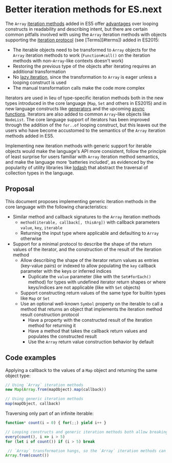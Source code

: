 # Better iteration methods for ES.next

The `Array` [iteration methods][1] added in ES5 offer [advantages][4] over looping constructs in readability and describing intent, but there are certain common pitfalls involved with using the `Array` iteration methods with objects supporting the [iteration protocol][2] (see [Terms][#terms]) added in ES2015:

 * The iterable objects need to be transformed to `Array` objects for the `Array` iteration methods to work (`Function#call()` on the iteration methods with non-`Array`-like contexts doesn't work)
 * Restoring the previous type of the objects after iterating requires an additional transformation
 * No [lazy iteration][3], since the transformation to `Array` is eager unless a looping construct is used
 * The manual transformation calls make the code more complex

Iterators are used in lieu of type-specific iteration methods both in the new types introduced in the core language (`Map`, `Set` and others in ES2015) and in new language constructs like [generators][5] and the upcoming [async functions][6]. Iterators are also added to common `Array`-like objects like `NodeList`. The core language support of iterators has been improved through the addition of the `for..of` looping construct, but this leaves out the users who have become accustomed to the semantics of the `Array` iteration methods added in ES5.

Implementing new iteration methods with generic support for iterable objects would make the language's API more consistent, follow the principle of least surprise for users familiar with `Array` iteration method semantics, and make the language more 'batteries included', as evidenced by the popularity of utility libraries like [lodash][7] that abstract the traversal of collection types in the language.

## Proposal

This document proposes implementing generic iteration methods in the core language with the following characteristics:

 * Similar method and callback signatures to the `Array` iteration methods
   + `method(iterable, callback[, thisArg])` with callback parameters `value`, `key`, `iterable`
   + Returning the input type where applicable and defaulting to `Array` otherwise
 * Support for a minimal protocol to describe the shape of the return values of the iterator, and the construction of the result of the iteration method
   + Allow describing the shape of the iterator return values as entries (key-value pairs) or indexed to allow populating the `key` callback parameter with the keys or inferred indices
     - Duplicate the `value` parameter (like with the `Set#forEach()` method) for types with undefined iterator return shapes or where keys/indices are not applicable (like with `Set` objects)
   + Support constructing return values of the same type for builtin types like `Map` or `Set`
   + Use an optional well-known `Symbol` property on the iterable to call a method that returns an object that implements the iteration method result construction protocol
     - Have a property with the constructed result of the iteration method for returning it
     - Have a method that takes the callback return values and populates the constructed result
     - Use the `Array` return value construction behavior by default

## Code examples

Applying a callback to the values of a `Map` object and returning the same object type:
```javascript
// Using `Array` iteration methods
new Map(Array.from(mapObject).map(callback))

// Using generic iteration methods
map(mapObject, callback)
```

Traversing only part of an infinite iterable:
```javascript
function* count(i = 0) { for(;;) yield i++ }

// Looping constructs and generic iteration methods both allow breaking
every(count(), i => i > 5)
for (let i of count()) if (i > 5) break

 // `Array` transformation hangs, so the `Array` iteration methods can't be used
Array.from(count())
```

[1]: https://developer.mozilla.org/en-US/docs/Web/JavaScript/Reference/Global_Objects/Array#Iteration_methods
[2]: https://developer.mozilla.org/en/docs/Web/JavaScript/Reference/Iteration_protocols
[3]: http://raganwald.com/2015/02/17/lazy-iteratables-in-javascript.html
[4]: https://gist.github.com/robotlolita/7643014
[5]: https://developer.mozilla.org/en-US/docs/Web/JavaScript/Guide/Iterators_and_Generators
[6]: https://github.com/tc39/ecmascript-asyncawait
[7]: https://lodash.com/
